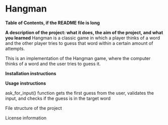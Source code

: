 # Hangman

**Table of Contents, if the README file is long**

**A description of the project: what it does, the aim of the project, and what you learned**
Hangman is a classic game in which a player thinks of a word and the other player tries to guess that word within a certain amount of attempts.

This is an implementation of the Hangman game, where the computer thinks of a word and the user tries to guess it. 



**Installation instructions**

**Usage instructions**

ask_for_input() function gets the first guess from the user, validates the input, and checks if the guess is in the target word

File structure of the project

License information
